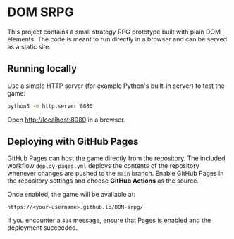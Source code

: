 # DOM SRPG

This project contains a small strategy RPG prototype built with plain DOM elements. The code is meant to run directly in a browser and can be served as a static site.

## Running locally

Use a simple HTTP server (for example Python's built-in server) to test the game:

```bash
python3 -m http.server 8080
```

Open <http://localhost:8080> in a browser.

## Deploying with GitHub Pages

GitHub Pages can host the game directly from the repository. The included workflow `deploy-pages.yml` deploys the contents of the repository whenever changes are pushed to the `main` branch. Enable GitHub Pages in the repository settings and choose **GitHub Actions** as the source.

Once enabled, the game will be available at:

```
https://<your-username>.github.io/DOM-srpg/
```

If you encounter a `404` message, ensure that Pages is enabled and the deployment succeeded.
